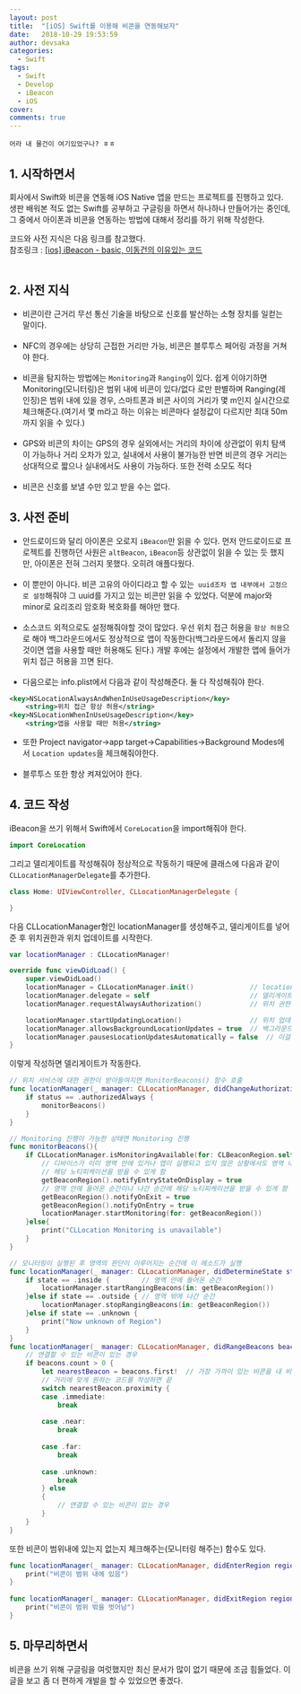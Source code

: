 ```yaml
---
layout: post
title:  "[iOS] Swift를 이용해 비콘을 연동해보자"
date:   2018-10-29 19:53:59
author: devsaka
categories:
  - Swift
tags:
  - Swift
  - Develop
  - iBeacon
  - iOS
cover:
comments: true
---
```


```
어라 내 물건이 여기있었구나? ㅎㅎ
```

## 1. 시작하면서
회사에서 Swift와 비콘을 연동해 iOS Native 앱을 만드는 프로젝트를 진행하고 있다. 생판 배워본 적도 없는 Swift를 공부하고 구글링을 하면서 하나하나 만들어가는 중인데, 그 중에서 아이폰과 비콘을 연동하는 방법에 대해서 정리를 하기 위해 작성한다.

코드와 사전 지식은 다음 링크를 참고했다.<br>
참조링크 : [[ios] iBeacon - basic, 이동건의 이유있는 코드](http://baked-corn.tistory.com/121)<br><br>

## 2. 사전 지식
- 비콘이란 근거리 무선 통신 기술을 바탕으로 신호를 발산하는 소형 장치를 일컫는 말이다.<br><br>
- NFC의 경우에는 상당히 근접한 거리만 가능, 비콘은 블루투스 페어링 과정을 거쳐야 한다. <br><br>
- 비콘을 탐지하는 방법에는 `Monitoring`과 `Ranging`이 있다. 쉽게 이야기하면 Monitoring(모니터링)은 범위 내에 비콘이 있다/없다 로만 판별하며 Ranging(레인징)은 범위 내에 있을 경우, 스마트폰과 비콘 사이의 거리가 몇 m인지 실시간으로 체크해준다.(여기서 몇 m라고 하는 이유는 비콘마다 설정값이 다르지만 최대 50m까지 읽을 수 있다.)<br><br>
- GPS와 비콘의 차이는 GPS의 경우 실외에서는 거리의 차이에 상관없이 위치 탐색이 가능하나 거리 오차가 있고, 실내에서 사용이 불가능한 반면 비콘의 경우 거리는 상대적으로 짧으나 실내에서도 사용이 가능하다. 또한 전력 소모도 적다<br><br>
- 비콘은 신호를 보낼 수만 있고 받을 수는 없다.

## 3. 사전 준비
- 안드로이드와 달리 아이폰은 오로지 `iBeacon`만 읽을 수 있다. 먼저 안드로이드로 프로젝트를 진행하던 사원은 `altBeacon`, `iBeacon`등 상관없이 읽을 수 있는 듯 했지만, 아이폰은 전혀 그러지 못했다. 오히려 애플다웠다.<br><br>
- 이 뿐만이 아니다. 비콘 고유의 아이디라고 할 수 있는` uuid조차 앱 내부에서 고정으로 설정`해줘야 그 uuid를 가지고 있는 비콘만 읽을 수 있었다. 덕분에 major와 minor로 요리조리 암호화 복호화를 해야만 했다. <br><br>
- 소스코드 외적으로도 설정해줘야할 것이 많았다. 우선 위치 접근 허용을 `항상 허용`으로 해야 백그라운드에서도 정상적으로 앱이 작동한다(백그라운드에서 돌리지 않을 것이면 앱을 사용할 때만 허용해도 된다.) 개발 후에는 설정에서 개발한 앱에 들어가 위치 접근 허용을 끄면 된다. <br><br>
- 다음으로는 info.plist에서 다음과 같이 작성해준다. 둘 다 작성해줘야 한다.

```xml
<key>NSLocationAlwaysAndWhenInUseUsageDescription</key>
    <string>위치 접근 항상 허용</string>
<key>NSLocationWhenInUseUsageDescription</key>
    <string>앱을 사용할 때만 허용</string>
```

- 또한 Project navigator->app target->Capabilities->Background Modes에서 `Location updates`을 체크해줘야한다.<br><br>
- 블루투스 또한 항상 켜져있어야 한다.

## 4. 코드 작성
iBeacon을 쓰기 위해서 Swift에서 `CoreLocation`을 import해줘야 한다.
```swift
import CoreLocation
```
그리고 델리게이트를 작성해줘야 정상적으로 작동하기 때문에 클래스에 다음과 같이 `CLLocationManagerDelegate`를 추가한다.<br>
```swift
class Home: UIViewController, CLLocationManagerDelegate {

}
```
다음 CLLocationManager형인 locationManager를 생성해주고, 델리게이트를 넣어준 후 위치권한과 위치 업데이트를 시작한다.
```swift
var locationManager : CLLocationManager!

override func viewDidLoad() {
    super.viewDidLoad()
    locationManager = CLLocationManager.init()              // locationManager 초기화.
    locationManager.delegate = self                         // 델리게이트 넣어줌.
    locationManager.requestAlwaysAuthorization()            // 위치 권한 받아옴.

    locationManager.startUpdatingLocation()                 // 위치 업데이트 시작
    locationManager.allowsBackgroundLocationUpdates = true  // 백그라운드에서도 위치를 체크할 것인지에 대한 여부. 필요없으면 false로 처리하자.
    locationManager.pausesLocationUpdatesAutomatically = false  // 이걸 써줘야 백그라운드에서 멈추지 않고 돈다
}
``` 
이렇게 작성하면 델리게이트가 작동한다.
```swift
// 위치 서비스에 대한 권한이 받아들여지면 MonitorBeacons() 함수 호출
func locationManager(_ manager: CLLocationManager, didChangeAuthorization status: CLAuthorizationStatus) {
    if status == .authorizedAlways {
        monitorBeacons()
    }
}

// Monitoring 진행이 가능한 상태면 Monitoring 진행
func monitorBeacons(){
    if CLLocationManager.isMonitoringAvailable(for: CLBeaconRegion.self) {
        // 디바이스가 이미 영역 안에 있거나 앱이 실행되고 있지 않은 상황에서도 영역 내부 안에 들어오면 백그라운드에서 앱을 실행시켜
        // 헤당 노티피케이션을 받을 수 있게 함
        getBeaconRegion().notifyEntryStateOnDisplay = true
        // 영역 안에 들어온 순간이나 나간 순간에 해당 노티피케이션을 받을 수 있게 함
        getBeaconRegion().notifyOnExit = true
        getBeaconRegion().notifyOnEntry = true
        locationManager.startMonitoring(for: getBeaconRegion())
    }else{
        print("CLLocation Monitoring is unavailable")
    }
}

// 모니터링이 실행된 후 영역의 판단이 이루어지는 순간에 이 메소드가 실행
func locationManager(_ manager: CLLocationManager, didDetermineState state: CLRegionState, for region: CLRegion) {
    if state == .inside {        // 영역 안에 들어온 순간
        locationManager.startRangingBeacons(in: getBeaconRegion())
    }else if state == .outside { // 영역 밖에 나간 순간
        locationManager.stopRangingBeacons(in: getBeaconRegion())
    }else if state == .unknown {
        print("Now unknown of Region")
    }
}
func locationManager(_ manager: CLLocationManager, didRangeBeacons beacons: [CLBeacon], in region: CLBeaconRegion) {
    // 연결할 수 있는 비콘이 있는 경우
    if beacons.count > 0 {
        let nearestBeacon = beacons.first!  // 가장 가까이 있는 비콘을 내 비콘으로 잡자.
        // 거리에 맞게 원하는 코드를 작성하면 끝
        switch nearestBeacon.proximity {
        case .immediate:
            break
                
        case .near:
            break
                
        case .far:
            break
                
        case .unknown:
            break
        } else
        {
            // 연결할 수 있는 비콘이 없는 경우
        }
    }
}
```
또한 비콘이 범위내에 있는지 없는지 체크해주는(모니터링 해주는) 함수도 있다.
```swift
func locationManager(_ manager: CLLocationManager, didEnterRegion region: CLRegion) {
    print("비콘이 범위 내에 있음")
}
    
func locationManager(_ manager: CLLocationManager, didExitRegion region: CLRegion) {
    print("비콘이 범위 밖을 벗어남")
}
```

## 5. 마무리하면서
비콘을 쓰기 위해 구글링을 여럿했지만 최신 문서가 많이 없기 때문에 조금 힘들었다. 이 글을 보고 좀 더 편하게 개발을 할 수 있었으면 좋겠다.
